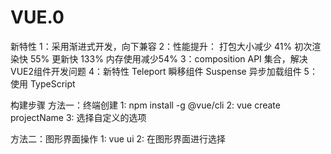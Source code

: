 # VUE.0
<!-- v3.vuejs.org -->

新特性
1：采用渐进式开发，向下兼容
2：性能提升：
    打包大小减少 41%
    初次渲染快 55%
    更新快 133%
    内存使用减少54%
3：composition API 集合，解决VUE2组件开发问题
4：新特性
    Teleport 瞬移组件
    Suspense 异步加载组件
5：使用 TypeScript

构建步骤
方法一：终端创建
1: npm install -g @vue/cli
2: vue create projectName
3: 选择自定义的选项

方法二：图形界面操作
1: vue  ui
2: 在图形界面进行选择